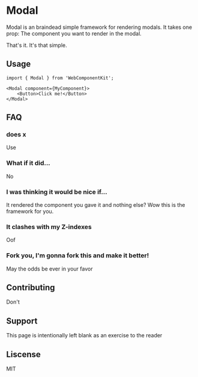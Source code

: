 # Modal

Modal is an braindead simple framework for rendering modals. It takes one prop: The component you want to render in the modal.

That's it. It's that simple.

## Usage

```
import { Modal } from 'WebComponentKit';

<Modal component={MyComponent}>
    <Button>Click me!</Button>
</Modal>
```


## FAQ


### <Other Modal framework> does x

Use <Other Modal framework>

### What if it did...

No

### I was thinking it would be nice if...

It rendered the component you gave it and nothing else? Wow this is the framework for you.

### It clashes with my Z-indexes

Oof

### Fork you, I'm gonna fork this and make it better!

May the odds be ever in your favor

## Contributing

Don't

## Support

This page is intentionally left blank as an exercise to the reader

## Liscense

MIT

